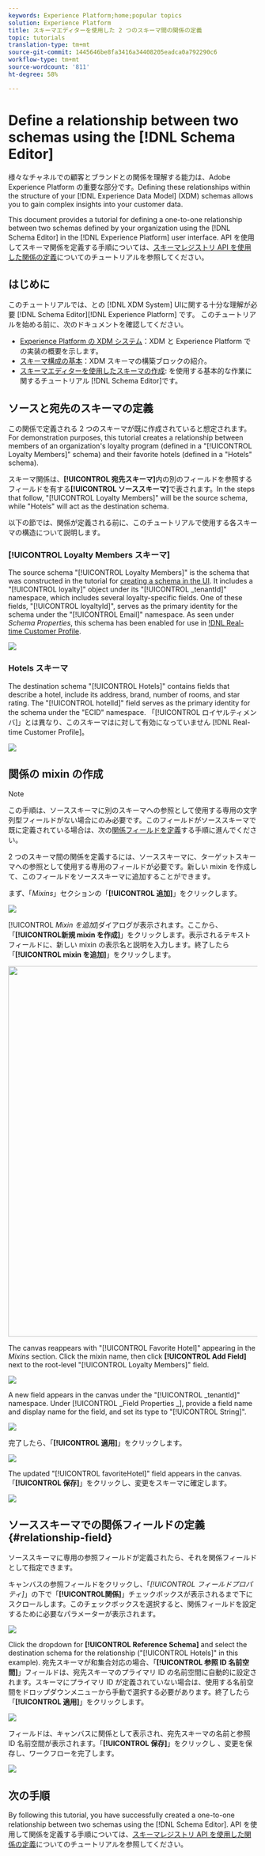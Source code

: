 ```yaml
---
keywords: Experience Platform;home;popular topics
solution: Experience Platform
title: スキーマエディターを使用した 2 つのスキーマ間の関係の定義
topic: tutorials
translation-type: tm+mt
source-git-commit: 1445646be8fa3416a34408205eadca0a792290c6
workflow-type: tm+mt
source-wordcount: '811'
ht-degree: 58%

---
```



# Define a relationship between two schemas using the [!DNL Schema Editor]

様々なチャネルでの顧客とブランドとの関係を理解する能力は、Adobe Experience Platform の重要な部分です。Defining these relationships within the structure of your [!DNL Experience Data Model] (XDM) schemas allows you to gain complex insights into your customer data.

This document provides a tutorial for defining a one-to-one relationship between two schemas defined by your organization using the [!DNL Schema Editor] in the [!DNL Experience Platform] user interface. API を使用してスキーマ関係を定義する手順については、[スキーマレジストリ API を使用した関係の定義](relationship-api.md)についてのチュートリアルを参照してください。

## はじめに

このチュートリアルでは、との [!DNL XDM System] UIに関する十分な理解が必要 [!DNL Schema Editor][!DNL Experience Platform] です。 このチュートリアルを始める前に、次のドキュメントを確認してください。

* [Experience Platform の XDM システム](../home.md)：XDM と Experience Platform での実装の概要を示します。
* [スキーマ構成の基本](../schema/composition.md)：XDM スキーマの構築ブロックの紹介。
* [スキーマエディターを使用したスキーマの作成](create-schema-ui.md): を使用する基本的な作業に関するチュートリアル [!DNL Schema Editor]です。

## ソースと宛先のスキーマの定義

この関係で定義される 2 つのスキーマが既に作成されていると想定されます。For demonstration purposes, this tutorial creates a relationship between members of an organization&#39;s loyalty program (defined in a &quot;[!UICONTROL Loyalty Members]&quot; schema) and their favorite hotels (defined in a &quot;Hotels&quot; schema).

スキーマ関係は、**[!UICONTROL 宛先スキーマ]**&#x200B;内の別のフィールドを参照するフィールドを有する&#x200B;**[!UICONTROL ソーススキーマ]**&#x200B;で表されます。In the steps that follow, &quot;[!UICONTROL Loyalty Members]&quot; will be the source schema, while &quot;Hotels&quot; will act as the destination schema.

以下の節では、関係が定義される前に、このチュートリアルで使用する各スキーマの構造について説明します。

### [!UICONTROL Loyalty Members スキーマ]

The source schema &quot;[!UICONTROL Loyalty Members]&quot; is the schema that was constructed in the tutorial for [creating a schema in the UI](create-schema-ui.md). It includes a &quot;[!UICONTROL loyalty]&quot; object under its &quot;[!UICONTROL \_tenantId]&quot; namespace, which includes several loyalty-specific fields. One of these fields, &quot;[!UICONTROL loyaltyId]&quot;, serves as the primary identity for the schema under the &quot;[!UICONTROL Email]&quot; namespace. As seen under _Schema Properties_, this schema has been enabled for use in [!DNL Real-time Customer Profile](../../profile/home.md).

![](../images/tutorials/relationship/loyalty-members.png)

### Hotels スキーマ

The destination schema &quot;[!UICONTROL Hotels]&quot; contains fields that describe a hotel, include its address, brand, number of rooms, and star rating. The &quot;[!UICONTROL hotelId]&quot; field serves as the primary identity for the schema under the &quot;ECID&quot; namespace. 「[!UICONTROL ロイヤルティメンバ]」とは異なり、このスキーマはに対して有効になっていません [!DNL Real-time Customer Profile]。

![](../images/tutorials/relationship/hotels.png)

## 関係の mixin の作成

>[!NOTE]
>
> この手順は、ソーススキーマに別のスキーマへの参照として使用する専用の文字列型フィールドがない場合にのみ必要です。このフィールドがソーススキーマで既に定義されている場合は、次の[関係フィールドを定義](#relationship-field)する手順に進んでください。

2 つのスキーマ間の関係を定義するには、ソーススキーマに、ターゲットスキーマへの参照として使用する専用のフィールドが必要です。新しい mixin を作成して、このフィールドをソーススキーマに追加することができます。

まず、「_Mixins_」セクションの「**[!UICONTROL 追加]**」をクリックします。

![](../images/tutorials/relationship/loyalty-add-mixin.png)

[!UICONTROL _Mixin を追加&#x200B;_]ダイアログが表示されます。ここから、「**[!UICONTROL &#x200B;新規 mixin を作成&#x200B;]**」をクリックします。表示されるテキストフィールドに、新しい mixin の表示名と説明を入力します。終了したら「**[!UICONTROL  mixin を追加&#x200B;]**」をクリックします。

<img src="../images/tutorials/relationship/loyalty-create-new-mixin.png" width="750"><br>

The canvas reappears with &quot;[!UICONTROL Favorite Hotel]&quot; appearing in the _Mixins_ section. Click the mixin name, then click **[!UICONTROL Add Field]** next to the root-level &quot;[!UICONTROL Loyalty Members]&quot; field.

![](../images/tutorials/relationship/loyalty-add-field.png)

A new field appears in the canvas under the &quot;[!UICONTROL \_tenantId]&quot; namespace. Under [!UICONTROL _Field Properties _], provide a field name and display name for the field, and set its type to &quot;[!UICONTROL String]&quot;.

![](../images/tutorials/relationship/relationship-field-details.png)

完了したら、「**[!UICONTROL 適用]**」をクリックします。

![](../images/tutorials/relationship/relationship-field-apply.png)

The updated &quot;[!UICONTROL favoriteHotel]&quot; field appears in the canvas. 「**[!UICONTROL 保存]**」をクリックし、変更をスキーマに確定します。

![](../images/tutorials/relationship/relationship-field-save.png)

## ソーススキーマでの関係フィールドの定義 {#relationship-field}

ソーススキーマに専用の参照フィールドが定義されたら、それを関係フィールドとして指定できます。

キャンバスの参照フィールドをクリックし、「_[!UICONTROL フィールドプロパティ]_」の下で「**[!UICONTROL &#x200B;関係&#x200B;]**」チェックボックスが表示されるまで下にスクロールします。このチェックボックスを選択すると、関係フィールドを設定するために必要なパラメーターが表示されます。

![](../images/tutorials/relationship/relationship-checkbox.png)

Click the dropdown for **[!UICONTROL Reference Schema]** and select the destination schema for the relationship (&quot;[!UICONTROL Hotels]&quot; in this example). 宛先スキーマが和集合対応の場合、「**[!UICONTROL 参照 ID 名前空間]**」フィールドは、宛先スキーマのプライマリ ID の名前空間に自動的に設定されます。スキーマにプライマリ ID が定義されていない場合は、使用する名前空間をドロップダウンメニューから手動で選択する必要があります。終了したら「**[!UICONTROL 適用]**」をクリックします。

![](../images/tutorials/relationship/reference-schema-id-namespace.png)

フィールドは、キャンバスに関係として表示され、宛先スキーマの名前と参照 ID 名前空間が表示されます。「**[!UICONTROL 保存]**」をクリックし 、変更を保存し、ワークフローを完了します。

![](../images/tutorials/relationship/relationship-save.png)

## 次の手順

By following this tutorial, you have successfully created a one-to-one relationship between two schemas using the [!DNL Schema Editor]. API を使用して関係を定義する手順については、[スキーマレジストリ API を使用した関係の定義](relationship-api.md)についてのチュートリアルを参照してください。